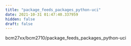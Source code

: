 ```yaml
---
title: "package_feeds_packages_python-uci"
date: 2021-10-31 01:47:40.337959
hidden: false
draft: false
---
```


bcm27xx/bcm2710/package_feeds_packages_python-uci

